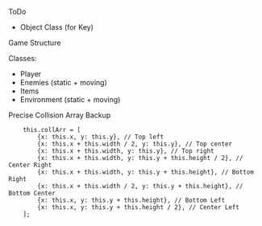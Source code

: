 ToDo
- Object Class (for Key)


Game Structure

Classes:
- Player
- Enemies (static + moving)
- Items
- Environment (static + moving)

Precise Collision Array Backup

        this.collArr = [
            {x: this.x, y: this.y}, // Top left
            {x: this.x + this.width / 2, y: this.y}, // Top center
            {x: this.x + this.width, y: this.y}, // Top right
            {x: this.x + this.width, y: this.y + this.height / 2}, // Center Right
            {x: this.x + this.width, y: this.y + this.height}, // Bottom Right
            {x: this.x + this.width / 2, y: this.y + this.height}, // Bottom Center
            {x: this.x, y: this.y + this.height}, // Bottom Left
            {x: this.x, y: this.y + this.height / 2}, // Center Left
        ];